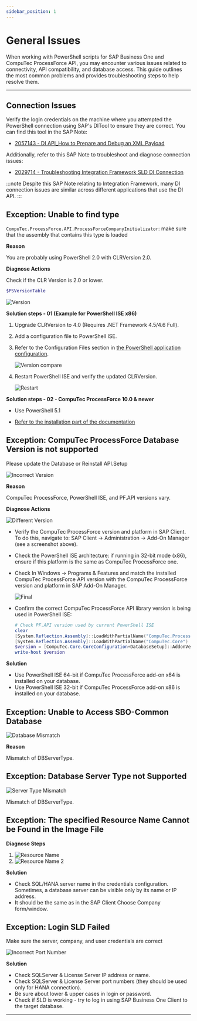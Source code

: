 ```yaml
---
sidebar_position: 1
---
```


# General Issues

When working with PowerShell scripts for SAP Business One and CompuTec ProcessForce API, you may encounter various issues related to connectivity, API compatibility, and database access. This guide outlines the most common problems and provides troubleshooting steps to help resolve them.

---

## Connection Issues

Verify the login credentials on the machine where you attempted the PowerShell connection using SAP's DITool to ensure they are correct. You can find this tool in the SAP Note:

- [2057143 - DI API_How to Prepare and Debug an XML Payload](https://launchpad.support.sap.com/#/notes/2057143)

Additionally, refer to this SAP Note to troubleshoot and diagnose connection issues:

- [2029714 - Troubleshooting Integration Framework SLD DI Connection](https://launchpad.support.sap.com/#/notes/2029714)

:::note
    Despite this SAP Note relating to Integration Framework, many DI connection issues are similar across different applications that use the DI API.
:::

## Exception: Unable to find type

`CompuTec.ProcessForce.API.ProcessForceCompanyInitializator`: make sure that the assembly that contains this type is loaded

**Reason**

You are probably using PowerShell 2.0 with CLRVersion 2.0.

**Diagnose Actions**

Check if the CLR Version is 2.0 or lower.

```powershell title="PowerShell 2.0 script"
$PSVersionTable
```

![Version](./media/ps-general-issues/clr-version.webp)

**Solution steps - 01 (Example for PowerShell ISE x86)**

1. Upgrade CLRVersion to 4.0 (Requires .NET Framework 4.5/4.6 Full).
2. Add a configuration file to PowerShell ISE.
3. Refer to the Configuration Files section in [the PowerShell application configuration](../../data-import/powershell-application-configuration.md).

    ![Version compare](./media/ps-general-issues/clr-version-compare.webp)
4. Restart PowerShell ISE and verify the updated CLRVersion.

    ![Restart](./media/ps-general-issues/restart.webp)

**Solution steps - 02 - CompuTec ProcessForce 10.0 & newer**

- Use PowerShell 5.1

- [Refer to the installation part of the documentation](../powershell-application-configuration.md#installation)

## Exception: CompuTec ProcessForce Database Version is not supported

Please update the Database or Reinstall API.Setup

![Incorrect Version](./media/ps-general-issues/database-version-not-supported.webp)

**Reason**

CompuTec ProcessForce, PowerShell ISE, and PF.API versions vary.

**Diagnose Actions**

![Different Version](./media/ps-general-issues/ps-bit-versions.webp)

- Verify the CompuTec ProcessForce version and platform in SAP Client. To do this, navigate to: SAP Client → Administration → Add-On Manager (see a screenshot above).

- Check the PowerShell ISE architecture: if running in 32-bit mode (x86), ensure if this platform is the same as CompuTec ProcessForce one.

- Check In Windows → Programs & Features and match the installed CompuTec ProcessForce API version with the CompuTec ProcessForce version and platform in SAP Add-On Manager.

    ![Final](./media/ps-general-issues/pc-corresponding-versions.webp)

- Confirm the correct CompuTec ProcessForce API library version is being used in PowerShell ISE:

    ```powershell
    # Check PF.API version used by current PowerShell ISE
    clear
    [System.Reflection.Assembly]::LoadWithPartialName("CompuTec.ProcessForce.API")
    [System.Reflection.Assembly]::LoadWithPartialName("CompuTec.Core")
    $version = [CompuTec.Core.CoreConfiguration+DatabaseSetup]::AddonVersion
    write-host $version
    ```

**Solution**

- Use PowerShell ISE 64-bit if CompuTec ProcessForce add-on x64 is installed on your database.
- Use PowerShell ISE 32-bit if CompuTec ProcessForce add-on x86 is installed on your database.

## Exception: Unable to Access SBO-Common Database

![Database Mismatch](./media/ps-general-issues/ps-db-mismatch.webp)

**Reason**

Mismatch of DBServerType.

## Exception: Database Server Type not Supported

![Server Type Mismatch](./media/ps-general-issues/ps-db-server-type-mismatch.webp)

Mismatch of DBServerType.

## Exception: The specified Resource Name Cannot be Found in the Image File

**Diagnose Steps**

1. ![Resource Name](./media/ps-general-issues/ps-resource-name-1.webp)
2. ![Resource Name 2](./media/ps-general-issues/ps-resource-name-2.webp)

**Solution**

- Check SQL/HANA server name in the credentials configuration. Sometimes, a database server can be visible only by its name or IP address.
- It should be the same as in the SAP Client Choose Company form/window.

## Exception: Login SLD Failed

Make sure the server, company, and user credentials are correct

![Incorrect Port Number](./media/ps-general-issues/ps-incorrect-port-number.webp)

**Solution**

- Check SQLServer & License Server IP address or name.
- Check SQLServer & License Server port numbers (they should be used only for HANA connection).
- Be sure about lower & upper cases in login or password.
- Check if SLD is working - try to log in using SAP Business One Client to the target database.

---
